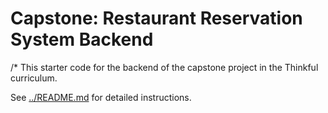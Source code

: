# Capstone: Restaurant Reservation System Backend
/*
This starter code for the backend of the capstone project in the Thinkful curriculum.

See [../README.md](../README.md) for detailed instructions.
